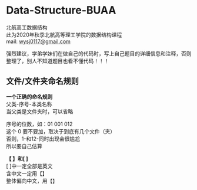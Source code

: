 # Data-Structure-BUAA

北航高工数据结构  
此为2020年秋季北航高等理工学院的数据结构课程  
mail: wysj0117@gmail.com

强烈建议，学弟学妹们在做自己的代码时，写上自己题目的详细信息和注释，否则整理了，别人不知道题目也看不懂代码！！！

## 文件/文件夹命名规则

**一个正确的命名规则**  
父类-序号-本类名称  
当父类是文件夹时，可以省略  

序号的位数，如：01 001 012  
这个 0 要不要加，取决于到底有几个文件（夹）  
否则，1-和12-同时出现会很尴尬  
所以要自己估算

**【 】和[ ]**  
[ ]中一定全部是英文  
含中文一定用【】  
整体偏向中文，用【】  